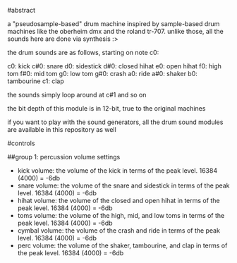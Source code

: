#abstract

a "pseudosample-based" drum machine inspired by sample-based drum machines like the oberheim dmx and the roland tr-707. unlike those, all the sounds here are done via synthesis :>

the drum sounds are as follows, starting on note c0:

c0: kick
c#0: snare
d0: sidestick
d#0: closed hihat
e0: open hihat
f0: high tom
f#0: mid tom
g0: low tom
g#0: crash
a0: ride
a#0: shaker
b0: tambourine
c1: clap

the sounds simply loop around at c#1 and so on

the bit depth of this module is in 12-bit, true to the original machines

if you want to play with the sound generators, all the drum sound modules are available in this repository as well

#controls

##group 1: percussion volume settings

- kick volume: the volume of the kick in terms of the peak level. 16384 (4000) = -6db
- snare volume: the volume of the snare and sidestick in terms of the peak level. 16384 (4000) = -6db
- hihat volume: the volume of the closed and open hihat in terms of the peak level. 16384 (4000) = -6db
- toms volume: the volume of the high, mid, and low toms in terms of the peak level. 16384 (4000) = -6db
- cymbal volume: the volume of the crash and ride in terms of the peak level. 16384 (4000) = -6db
- perc volume: the volume of the shaker, tambourine, and clap in terms of the peak level. 16384 (4000) = -6db
